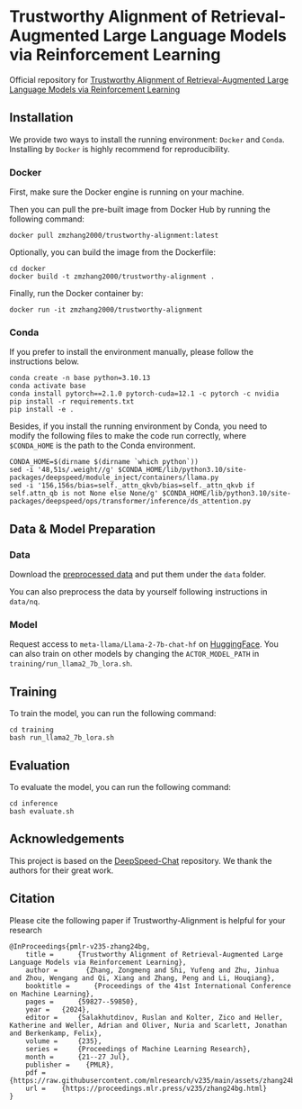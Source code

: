 # Trustworthy Alignment of Retrieval-Augmented Large Language Models via Reinforcement Learning

Official repository for [Trustworthy Alignment of Retrieval-Augmented Large Language Models via Reinforcement Learning](https://proceedings.mlr.press/v235/zhang24bg.html)

## Installation

We provide two ways to install the running environment: `Docker` and `Conda`. Installing by `Docker` is highly recommend for reproducibility.

### Docker
First, make sure the Docker engine is running on your machine.

Then you can pull the pre-built image from Docker Hub by running the following command:
```shell
docker pull zmzhang2000/trustworthy-alignment:latest
```
Optionally, you can build the image from the Dockerfile:
```shell
cd docker
docker build -t zmzhang2000/trustworthy-alignment .
```

Finally, run the Docker container by:
```shell
docker run -it zmzhang2000/trustworthy-alignment
```

### Conda
If you prefer to install the environment manually, please follow the instructions below.
```shell
conda create -n base python=3.10.13 
conda activate base
conda install pytorch==2.1.0 pytorch-cuda=12.1 -c pytorch -c nvidia
pip install -r requirements.txt
pip install -e .
```

Besides, if you install the running environment by Conda, you need to modify the following files to make the code run correctly, where `$CONDA_HOME` is the path to the Conda environment.
```shell
CONDA_HOME=$(dirname $(dirname `which python`))
sed -i '48,51s/.weight//g' $CONDA_HOME/lib/python3.10/site-packages/deepspeed/module_inject/containers/llama.py
sed -i '156,156s/bias=self._attn_qkvb/bias=self._attn_qkvb if self.attn_qb is not None else None/g' $CONDA_HOME/lib/python3.10/site-packages/deepspeed/ops/transformer/inference/ds_attention.py
```

## Data & Model Preparation

### Data

Download the [preprocessed data](https://drive.google.com/drive/folders/1b86HdJLuaz2mJoZkJARmkCs_m7rIImCj?usp=sharing) and put them under the `data` folder.

You can also preprocess the data by yourself following instructions in `data/nq`.

### Model

Request access to `meta-llama/Llama-2-7b-chat-hf` on [HuggingFace](https://huggingface.co/meta-llama/Llama-2-7b-chat-hf). You can also train on other models by changing the `ACTOR_MODEL_PATH` in `training/run_llama2_7b_lora.sh`.

## Training
To train the model, you can run the following command:
```shell
cd training
bash run_llama2_7b_lora.sh
```

## Evaluation

To evaluate the model, you can run the following command:
```shell
cd inference
bash evaluate.sh
```

## Acknowledgements
This project is based on the [DeepSpeed-Chat](https://github.com/microsoft/DeepSpeedExamples/tree/master/applications/DeepSpeed-Chat) repository. We thank the authors for their great work.

## Citation
Please cite the following paper if Trustworthy-Alignment is helpful for your research
```
@InProceedings{pmlr-v235-zhang24bg,
    title = 	 {Trustworthy Alignment of Retrieval-Augmented Large Language Models via Reinforcement Learning},
    author =       {Zhang, Zongmeng and Shi, Yufeng and Zhu, Jinhua and Zhou, Wengang and Qi, Xiang and Zhang, Peng and Li, Houqiang},
    booktitle = 	 {Proceedings of the 41st International Conference on Machine Learning},
    pages = 	 {59827--59850},
    year = 	 {2024},
    editor = 	 {Salakhutdinov, Ruslan and Kolter, Zico and Heller, Katherine and Weller, Adrian and Oliver, Nuria and Scarlett, Jonathan and Berkenkamp, Felix},
    volume = 	 {235},
    series = 	 {Proceedings of Machine Learning Research},
    month = 	 {21--27 Jul},
    publisher =    {PMLR},
    pdf = 	 {https://raw.githubusercontent.com/mlresearch/v235/main/assets/zhang24bg/zhang24bg.pdf},
    url = 	 {https://proceedings.mlr.press/v235/zhang24bg.html}
}

```